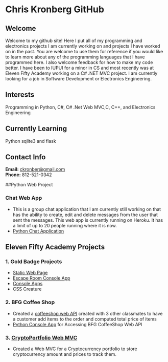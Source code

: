 # Chris Kronberg GitHub

## Welcome
Welcome to my github site! Here I put all of my programming and electronics projects I am currently working on and projects I have worked on in the past. You are welcome to use them for reference if you would like to learn more about any of the programming languages that I have programmed here. I also welcome feedback for how to make my code better. I have been to IUPUI for a minor in CS and most recently was at Eleven Fifty Academy working on a C# .NET MVC project. I am currently looking for a job in Software Development or Electronics Engineering.

## Interests
Programming in  Python, C#, C#  .Net Web MVC,C, C++, and Electronics Engineering


## Currently Learning
Python sqlite3 and flask

## Contact Info
**Email:** ckronber@gmail.com  
**Phone:** 812-521-0342 

##Python Web Project
### Chat Web App
- This is a group chat application that I am currently still working on that has the ability to create, edit and delete messages from the user that sent the messages. This web app is currently running on Heroku. It has a limit of up to 20 people running where it is now. 
- [Python Chat Application](https://ckronberg-web-app.herokuapp.com/)

## Eleven Fifty Academy Projects
### 1. Gold Badge Projects
- [Static Web Page](https://github.com/ckronber/StoreFront)
- [Escape Room Console App](https://github.com/ckronber/EscapeRoom_App)
- [Console Apps](https://github.com/ckronber/GoldBadge_ConsoleApps)
- CSS Creature
### 2. BFG Coffee Shop 
- Created a [coffeeshop web API](https://github.com/amckasson/BFGCoffeeShop) created with 3 other classmates to have a customer add items to the order and computed total price of items
- [Python Console App](https://github.com/ckronber/BFG_ConsoleApp) for Accessing BFG CoffeeShop Web API

### 3. [CryptoPortfolio Web MVC](https://github.com/ckronber/CryptoPortfolio)
- Created a Web MVC for a Cryptocurrency portfolio to store cryptocurrency amount and prices to track them.
<!---
ckronber/ckronber is a ✨ special ✨ repository because its `README.md` (this file) appears on your GitHub profile.
You can click the Preview link to take a look at your changes.
--->
